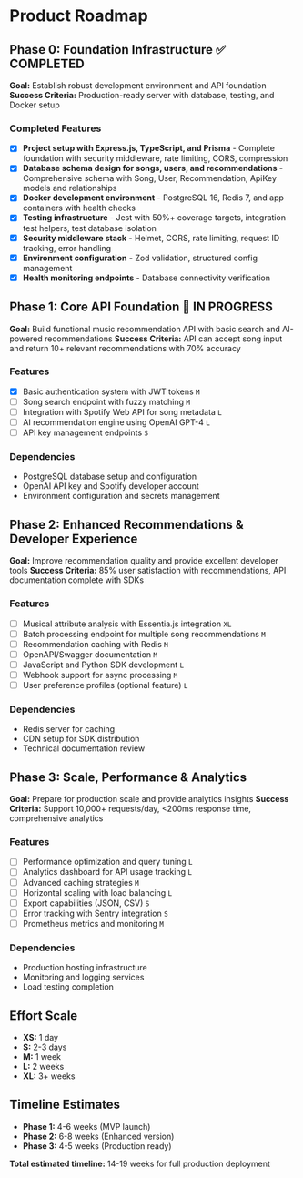 # Product Roadmap

## Phase 0: Foundation Infrastructure ✅ COMPLETED

**Goal:** Establish robust development environment and API foundation
**Success Criteria:** Production-ready server with database, testing, and Docker setup

### Completed Features

- [x] **Project setup with Express.js, TypeScript, and Prisma** - Complete foundation with security middleware, rate limiting, CORS, compression
- [x] **Database schema design for songs, users, and recommendations** - Comprehensive schema with Song, User, Recommendation, ApiKey models and relationships  
- [x] **Docker development environment** - PostgreSQL 16, Redis 7, and app containers with health checks
- [x] **Testing infrastructure** - Jest with 50%+ coverage targets, integration test helpers, test database isolation
- [x] **Security middleware stack** - Helmet, CORS, rate limiting, request ID tracking, error handling
- [x] **Environment configuration** - Zod validation, structured config management
- [x] **Health monitoring endpoints** - Database connectivity verification

## Phase 1: Core API Foundation 🔄 IN PROGRESS

**Goal:** Build functional music recommendation API with basic search and AI-powered recommendations
**Success Criteria:** API can accept song input and return 10+ relevant recommendations with 70% accuracy

### Features

- [x] Basic authentication system with JWT tokens `M`
- [ ] Song search endpoint with fuzzy matching `M`  
- [ ] Integration with Spotify Web API for song metadata `L`
- [ ] AI recommendation engine using OpenAI GPT-4 `L`
- [ ] API key management endpoints `S`

### Dependencies

- PostgreSQL database setup and configuration
- OpenAI API key and Spotify developer account
- Environment configuration and secrets management

## Phase 2: Enhanced Recommendations & Developer Experience

**Goal:** Improve recommendation quality and provide excellent developer tools
**Success Criteria:** 85% user satisfaction with recommendations, API documentation complete with SDKs

### Features

- [ ] Musical attribute analysis with Essentia.js integration `XL`
- [ ] Batch processing endpoint for multiple song recommendations `M`
- [ ] Recommendation caching with Redis `M`
- [ ] OpenAPI/Swagger documentation `M`
- [ ] JavaScript and Python SDK development `L`
- [ ] Webhook support for async processing `M`
- [ ] User preference profiles (optional feature) `L`

### Dependencies

- Redis server for caching
- CDN setup for SDK distribution
- Technical documentation review

## Phase 3: Scale, Performance & Analytics

**Goal:** Prepare for production scale and provide analytics insights
**Success Criteria:** Support 10,000+ requests/day, <200ms response time, comprehensive analytics

### Features

- [ ] Performance optimization and query tuning `L`
- [ ] Analytics dashboard for API usage tracking `L`
- [ ] Advanced caching strategies `M`
- [ ] Horizontal scaling with load balancing `L`
- [ ] Export capabilities (JSON, CSV) `S`
- [ ] Error tracking with Sentry integration `S`
- [ ] Prometheus metrics and monitoring `M`

### Dependencies

- Production hosting infrastructure
- Monitoring and logging services
- Load testing completion

## Effort Scale

- **XS:** 1 day
- **S:** 2-3 days
- **M:** 1 week
- **L:** 2 weeks
- **XL:** 3+ weeks

## Timeline Estimates

- **Phase 1:** 4-6 weeks (MVP launch)
- **Phase 2:** 6-8 weeks (Enhanced version)
- **Phase 3:** 4-5 weeks (Production ready)

**Total estimated timeline:** 14-19 weeks for full production deployment